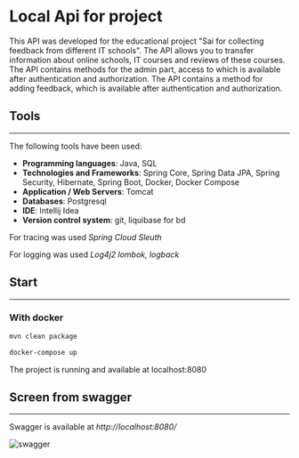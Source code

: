 # Local Api for project
This API was developed for the educational project "Sai for collecting feedback from different IT schools".
The API allows you to transfer information about online schools, IT courses and reviews of these courses.
The API contains methods for the admin part, access to which is available after authentication and authorization.
The API contains a method for adding feedback, which is available after authentication and authorization.
## Tools
___
The following tools have been used:
+ **Programming languages**: Java, SQL
+ **Technologies and Frameworks**: Spring Core, Spring Data JPA, Spring Security, Hibernate, Spring Boot, Docker, Docker Compose
+ **Application / Web Servers**: Tomcat
+ **Databases**: Postgresql
+ **IDE**: Intellij Idea
+ **Version control system**: git, liquibase for bd

For tracing was used *Spring Cloud Sleuth*

For logging was used *Log4j2 lombok, logback*
## Start
___
### With docker
```Bash
mvn clean package
```

```Bash
docker-compose up
```

The project is running and available at localhost:8080

## Screen from swagger
___

Swagger is available at *http://localhost:8080/*

![swagger](https://drive.google.com/file/d/173f_KvYczJJECEeYwwEYXqqHonV6WTEW/view?usp=sharing)

